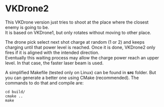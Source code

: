 # VKDrone2

This VKDrone version just tries to shoot at the place where the closest enemy is
going to be.  
It is based on VKDrone1, but only rotates without moving to other place.

The drone pick select next shot charge at random (1 or 2) and keeps charging
until that power level is reached. Once it is done, VKDrone2 only fires if it is
aligned with the intended direction.  
Eventually this waiting process may allow the charge power reach an upper level.
In that case, the faster laser beam is used.

A simplified Makefile (tested only on Linux) can be found in **src** folder. But
you can generate a better one using CMake (recommended). The commands to do that
and compile are:
```
cd build/
cmake ..
make
```
